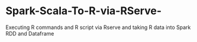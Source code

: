 # Spark-Scala-To-R-via-RServe-
Executing R commands and R script via Rserve and taking R data into Spark RDD and Dataframe

